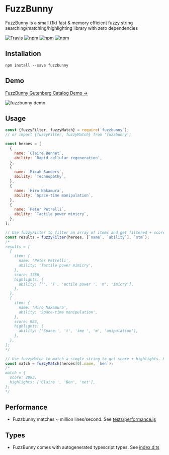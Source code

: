 # FuzzBunny

FuzzBunny is a small (1k) fast & memory efficient fuzzy string searching/matching/highlighting library with zero dependencies

[![Travis](https://img.shields.io/travis/mixpanel/fuzzbunny/master.svg)](https://travis-ci.org/mixpanel/fuzzbunny)
[![npm](https://img.shields.io/npm/v/fuzzbunny.svg)](https://www.npmjs.com/package/fuzzbunny)
[![npm](https://img.shields.io/npm/dm/fuzzbunny.svg)](https://www.npmjs.com/package/fuzzbunny)
[![npm](https://img.shields.io/npm/l/fuzzbunny.svg)](https://github.com/mixpanel/fuzzbunny/blob/master/LICENCE)

## Installation

`npm install --save fuzzbunny`

## Demo

[FuzzBunny Gutenberg Catalog Demo →](https://mixpanel.github.io/fuzzbunny)

![fuzzbunny demo](https://user-images.githubusercontent.com/1018196/77124047-0fbf6580-69ff-11ea-8d44-f8006b7770fd.gif)

## Usage

```js
const {fuzzyFilter, fuzzyMatch} = require(`fuzzbunny`);
// or import {fuzzyFilter, fuzzyMatch} from 'fuzzbunny';

const heroes = [
  {
    name: `Claire Bennet`,
    ability: `Rapid cellular regeneration`,
  },
  {
    name: `Micah Sanders`,
    ability: `Technopathy`,
  },
  {
    name: `Hiro Nakamura`,
    ability: `Space-time manipulation`,
  },
  {
    name: `Peter Petrelli`,
    ability: `Tactile power mimicry`,
  },
];

// Use fuzzyFilter to filter an array of items and get filtered + score sorted results with highlights.
const results = fuzzyFilter(heroes, [`name`, `ability`], `stm`);
/*
results = [
  {
    item: {
      name: 'Peter Petrelli',
      ability: 'Tactile power mimicry',
    },
    score: 1786,
    highlights: {
      ability: ['', 'T', 'actile power ', 'm', 'imicry'],
    },
  },
  {
    item: {
      name: 'Hiro Nakamura',
      ability: 'Space-time manipulation',
    },
    score: 983,
    highlights: {
      ability: ['Space-', 't', 'ime ', 'm', 'anipulation'],
    },
  },
];
*/

// Use fuzzyMatch to match a single string to get score + highlights. Returns null if no match found.
const match = fuzzyMatch(heroes[0].name, `ben`);
/*
match = {
  score: 2893,
  highlights: ['Claire ', 'Ben', 'net'],
};
*/
```

## Performance

- Fuzzbunny matches ~ million lines/second. See [tests/performance.js](tests/performance.js)

## Types

- FuzzBunny comes with autogenerated typescript types. See [index.d.ts](index.d.ts)
